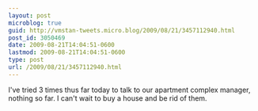 ```yaml
---
layout: post
microblog: true
guid: http://vmstan-tweets.micro.blog/2009/08/21/3457112940.html
post_id: 3050469
date: 2009-08-21T14:04:51-0600
lastmod: 2009-08-21T14:04:51-0600
type: post
url: /2009/08/21/3457112940.html
---
```

I've tried 3 times thus far today to talk to our apartment complex manager, nothing so far. I can't wait to buy a house and be rid of them.
